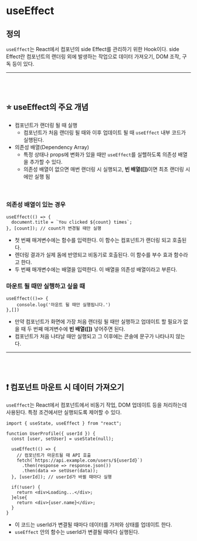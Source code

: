 # useEffect
## 정의
<code>useEffect</code>는 React에서 컴포넌의 side Effect를 관리하기 위한 Hook이다. side Effect란 컴포넌트의 랜더링 외에 발생하는 작업으로 데이터 가져오기, DOM 조작, 구독 등이 있다.

<hr>
<br><br>

## ⭐ useEffect의 주요 개념
- 컴포넌트가 랜더링 될 때 실행
  - 컴포넌트가 처음 랜더링 될 때와 이후 업데이트 될 때 <code>useEffect</code> 내부 코드가 실행된다.
- 의존성 배열(Dependency Array)
  - 특정 상태나 props에 변화가 있을 때만 <code>useEffect</code>를 실핼하도록 의존성 배열을 추가할 수 있다.
  - 의존성 배열이 없으면 매번 랜더링 시 실행되고, <Strong>빈 배열([])</Strong>이면 최초 랜더링 시에만 실행 됨  
<br>

### 의존성 배열이 있는 경우
```JSX
useEffect(() => {
  document.title = `You clicked ${count} times`;
}, [count]); // count가 변경될 때만 실행
```
- 첫 번째 매겨변수에는 함수를 입력한다. 이 함수는 컴포넌트가 랜더링 되고 호출된다.
- 렌더링 결과가 실제 돔에 반영되고 비동기로 호출된다. 이 함수를 부수 효과 함수라고 한다.
- 두 번째 매개변수에는 배열을 입력한다. 이 배열을 의존성 배열이라고 부른다.

### 마운트 될 때만 실행하고 싶을 때
```JSX
useEffect(()=> {
    console.log('마운트 될 때만 실행됩니다.')
},[])
```
- 만약 컴포넌트가 화면에 가장 처음 랜더링 될 때만 실행하고 업데이트 할 필요가 없을 때 두 번째 매겨변수에 <Strong>빈 배열([])</Strong> 넣어주면 된다.
- 컴포넌트가 처음 나타날 때만 실행되고 그 이후에는 콘솔에 문구가 나타나지 않는다.

<hr>
<br><br>

## ❗ 컴포넌트 마운트 시 데이터 가져오기
<code>useEffect</code>는 React에서 컴포넌트에서 비동기 작업, DOM 업데이트 등을 처리하는데 사용된다. 특정 조건에서만 실행되도록 제어할 수 있다.

```JSX
import { useState, useEffect } from "react";

function UserProfile({ userId }) {
  const [user, setUser] = useState(null);

  useEffect(() => {
    // 컴포넌트가 마운트될 때 API 호출
    fetch(`https://api.example.com/users/${userId}`)
      .then(response => response.json())
      .then(data => setUser(data));
  }, [userId]); // userId가 바뀔 때마다 실행

  if(!user) {
    return <div>Loading...</div>;
  }else{
    return <div>{user.name}</div>;
  }
}
```
- 이 코드는 userId가 변결될 때마다 데이터를 가져와 상태를 업데이트 한다.
- <code>useEffect</code> 안의 함수는 userId가 변결될 때마다 실행된다.
